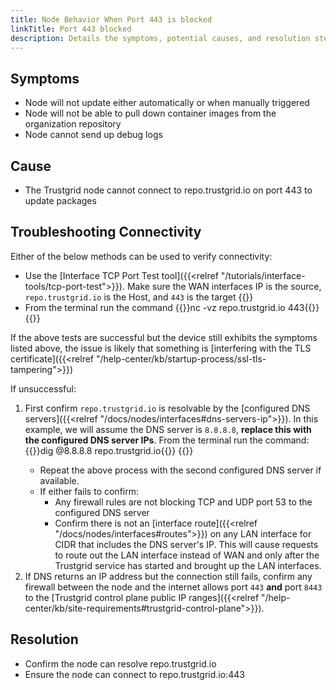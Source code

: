 ```yaml
---
title: Node Behavior When Port 443 is blocked
linkTitle: Port 443 blocked
description: Details the symptoms, potential causes, and resolution steps when port 443 to the Trustgrid Control Plane is blocked.
---
```


## Symptoms

- Node will not update either automatically or when manually triggered
- Node will not be able to pull down container images from the organization repository
- Node cannot send up debug logs

## Cause

- The Trustgrid node cannot connect to repo.trustgrid.io on port 443 to update packages

## Troubleshooting Connectivity
Either of the below methods can be used to verify connectivity:
- Use the [Interface TCP Port Test tool]({{<relref "/tutorials/interface-tools/tcp-port-test">}}). Make sure the WAN interfaces IP is the source, `repo.trustgrid.io` is the Host, and `443` is the target {{<tgimg src="tcp-port-test-success.png" width="80%" caption="Successful interface port test">}}
- From the terminal run the command {{<codeblock>}}nc -vz repo.trustgrid.io 443{{</codeblock>}} {{<tgimg src="terminal-tcp-success.png" width="80%" caption="Successful TCP connection test from terminal">}}

If the above tests are successful but the device still exhibits the symptoms listed above, the issue is likely that something is [interfering with the TLS certificate]({{<relref "/help-center/kb/startup-process/ssl-tls-tampering">}})

If unsuccessful:
1. First confirm `repo.trustgrid.io` is resolvable by the [configured DNS servers]({{<relref "/docs/nodes/interfaces#dns-servers-ip">}}). In this example, we will assume the DNS server is `8.8.8.8`, **replace this with the configured DNS server IPs**. From the terminal run the command: {{<codeblock>}}dig @8.8.8.8 repo.trustgrid.io{{</codeblock>}} {{<tgimg src="dns-dig-success.png" width="80%" caption="Successful DNS resolution. Note: returned IP address will vary.">}}
    - Repeat the above process with the second configured DNS server if available.
    - If either fails to confirm:
        - Any firewall rules are not blocking TCP and UDP port 53 to the configured DNS server
        - Confirm there is not an [interface route]({{<relref "/docs/nodes/interfaces#routes">}}) on any LAN interface for CIDR that includes the DNS server's IP. This will cause requests to route out the LAN interface instead of WAN and only after the Trustgrid service has started and brought up the LAN interfaces.
1. If DNS returns an IP address but the connection still fails, confirm any firewall between the node and the internet allows port `443` **and** port `8443` to the [Trustgrid control plane public IP ranges]({{<relref "/help-center/kb/site-requirements#trustgrid-control-plane">}}).


## Resolution

- Confirm the node can resolve repo.trustgrid.io
- Ensure the node can connect to repo.trustgrid.io:443

